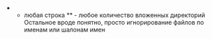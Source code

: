 * - любая строка
** - любое количество вложенных директорий
Остальное вроде понятно, просто игнорирование файлов по именам или шалонам имен

